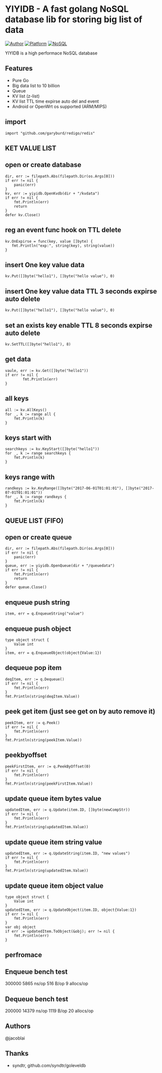 # YIYIDB - A fast golang NoSQL database lib for storing big list of data

[![Author](https://img.shields.io/badge/author-@jacoblai-blue.svg?style=flat)](http://www.icoolpy.com/) [![Platform](https://img.shields.io/badge/platform-Linux,%20OpenWrt,%20Android,%20Mac,%20Windows-green.svg?style=flat)](https://github.com/jacoblai/dhdb) [![NoSQL](https://img.shields.io/badge/db-NoSQL-pink.svg?tyle=flat)](https://github.com/jacoblai/dhdb)


YIYIDB is a high performace NoSQL database

## Features

* Pure Go 
* Big data list to 10 billion
* Queue 
* KV list (z-list)
* KV list TTL time expirse auto del and event
* Android or OpenWrt os supported (ARM/MIPS)

## import
```
import "github.com/garyburd/redigo/redis"
```
## KET VALUE LIST
## open or create database
```
dir, err := filepath.Abs(filepath.Dir(os.Args[0]))
if err != nil {
	panic(err)
}
kv, err := yiyidb.OpenKvdb(dir + "/kvdata")
if err != nil {
	fmt.Println(err)
	return
}
defer kv.Close()
```
## reg an event func hook on TTL delete
```
kv.OnExpirse = func(key, value []byte) {
   fmt.Println("exp:", string(key), string(value))
}
```

## insert One key value data
```
kv.Put([]byte("hello1"), []byte("hello value"), 0)
```

## insert One key value data TTL 3 seconds expirse auto delete
```
kv.Put([]byte("hello1"), []byte("hello value"), 0)
```

## set an exists key enable TTL 8 seconds expirse auto delete
```
kv.SetTTL([]byte("hello1"), 8)
```

## get data
```
vaule, err := kv.Get([]byte("hello1"))
if err != nil {
		fmt.Println(err)
}
```

## all keys
```
all := kv.AllKeys()
for _, k := range all {
	fmt.Println(k)
}
```

## keys start with 
```
searchkeys := kv.KeyStart([]byte("hello1"))
for _, k := range searchkeys {
	fmt.Println(k)
}
```

## keys range with
```
randkeys := kv.KeyRange([]byte("2017-06-01T01:01:01"), []byte("2017-07-01T01:01:01"))
for _, k := range randkeys {
	fmt.Println(k)
}
```

## QUEUE LIST (FIFO)
## open or create queue
```
dir, err := filepath.Abs(filepath.Dir(os.Args[0]))
if err != nil {
	panic(err)
}
queue, err := yiyidb.OpenQueue(dir + "/queuedata")
if err != nil {
	fmt.Println(err)
	return
}
defer queue.Close()
```

## enqueue push string
```
item, err = q.EnqueueString("value")
```

## enqueue push object
```
type object struct {
	Value int
}
item, err = q.EnqueueObject(object{Value:1})
```

## dequeue pop item
```
deqItem, err := q.Dequeue()
if err != nil {
	fmt.Println(err)
}
fmt.Println(string(deqItem.Value))
```

## peek get item (just see get on by auto remove it)
```
peekItem, err := q.Peek()
if err != nil {
	fmt.Println(err)
}
fmt.Println(string(peekItem.Value))
```

## peekbyoffset
```
peekFirstItem, err := q.PeekByOffset(0)
if err != nil {
	fmt.Println(err)
}
fmt.Println(string(peekFirstItem.Value))
```

## update queue item bytes value
```
updatedItem, err := q.Update(item.ID, []byte(newCompStr))
if err != nil {
	fmt.Println(err)
}
fmt.Println(string(updatedItem.Value))
```

## update queue item string value
```
updatedItem, err := q.UpdateString(item.ID, "new values")
if err != nil {
	fmt.Println(err)
}
fmt.Println(string(updatedItem.Value))
```

## update queue item object value
```
type object struct {
	Value int
}
updatedItem, err := q.UpdateObject(item.ID, object{Value:1})
if err != nil {
	fmt.Println(err)
}
var obj object
if err := updatedItem.ToObject(&obj); err != nil {
	fmt.Println(err)
}
```

## perfromace 
## Enqueue bench test
300000	      5865 ns/op	     516 B/op	       9 allocs/op
## Dequeue bench test
200000	     14379 ns/op	    1119 B/op	      20 allocs/op

## Authors

@jacoblai

## Thanks

* syndtr, github.com/syndtr/goleveldb
